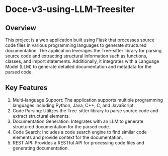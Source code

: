 # Doce-v3-using-LLM-Treesiter
## Overview
This project is a web application built using Flask that processes source code files in various programming languages to generate structured documentation. The application leverages the Tree-sitter library for parsing source code and extracting structural information such as functions, classes, and import statements. Additionally, it integrates with a Language Model (LLM) to generate detailed documentation and metadata for the parsed code.

## Key Features
1) Multi-language Support: The application supports multiple programming languages including Python, Java, C++, C, and JavaScript.
2) Code Parsing: Utilizes the Tree-sitter library to parse source code and extract structural elements.
3) Documentation Generation: Integrates with an LLM to generate structured documentation for the parsed code.
4) Code Search: Includes a code search engine to find similar code elements and provide context for the documentation.
5) REST API: Provides a RESTful API for processing code files and generating documentation.
